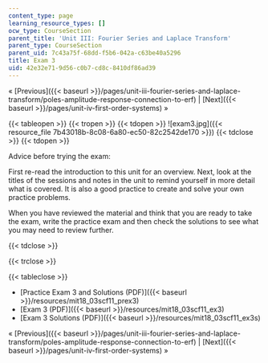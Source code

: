 ```yaml
---
content_type: page
learning_resource_types: []
ocw_type: CourseSection
parent_title: 'Unit III: Fourier Series and Laplace Transform'
parent_type: CourseSection
parent_uid: 7c43a75f-68dd-f5b6-042a-c63be40a5296
title: Exam 3
uid: 42e32e71-9d56-c0b7-cd8c-8410df86ad39
---
```


« [Previous]({{< baseurl >}}/pages/unit-iii-fourier-series-and-laplace-transform/poles-amplitude-response-connection-to-erf) | [Next]({{< baseurl >}}/pages/unit-iv-first-order-systems) »

{{< tableopen >}}
{{< tropen >}}
{{< tdopen >}}
![exam3.jpg]({{< resource_file 7b43018b-8c08-6a80-ec50-82c2542de170 >}})
{{< tdclose >}}
{{< tdopen >}}


Advice before trying the exam:

First re-read the introduction to this unit for an overview. Next, look at the titles of the sessions and notes in the unit to remind yourself in more detail what is covered. It is also a good practice to create and solve your own practice problems.

When you have reviewed the material and think that you are ready to take the exam, write the practice exam and then check the solutions to see what you may need to review further.


{{< tdclose >}}

{{< trclose >}}

{{< tableclose >}}

*   [Practice Exam 3 and Solutions (PDF)]({{< baseurl >}}/resources/mit18_03scf11_prex3)
*   [Exam 3 (PDF)]({{< baseurl >}}/resources/mit18_03scf11_ex3)
*   [Exam 3 Solutions (PDF)]({{< baseurl >}}/resources/mit18_03scf11_ex3s)

« [Previous]({{< baseurl >}}/pages/unit-iii-fourier-series-and-laplace-transform/poles-amplitude-response-connection-to-erf) | [Next]({{< baseurl >}}/pages/unit-iv-first-order-systems) »